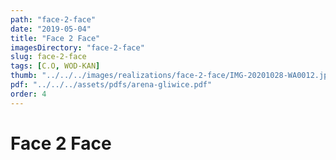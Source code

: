 ```yaml
---
path: "face-2-face"
date: "2019-05-04"
title: "Face 2 Face"
imagesDirectory: "face-2-face"
slug: face-2-face
tags: [C.O, WOD-KAN]
thumb: "../../../images/realizations/face-2-face/IMG-20201028-WA0012.jpg"
pdf: "../../../assets/pdfs/arena-gliwice.pdf"
order: 4
---
```


# Face 2 Face